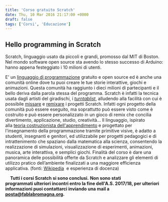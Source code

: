 ```yaml
---
title: 'Corso gratuito Scratch'
date: Thu, 10 Mar 2016 21:17:00 +0000
draft: false
tags: ['Corsi', 'Educazione']
---
```


Hello programming in Scratch
----------------------------

Scratch, linguaggio usato da piccoli e grandi, promosso dal MIT di Boston. Nel mondo software open source sta avendo lo stesso successo di Arduino: hanno appena festeggiato i 10 milioni di utenti.

E' un [linguaggio di programmazione](https://it.wikipedia.org/wiki/Linguaggio_di_programmazione) gratuito e open source ed è anche una comunità online dove tu puoi creare le tue storie interattive, giochi e animazioni. Questa comunità ha raggiunto i dieci milioni di partecipanti e il bello deriva dalla parola stessa del programma. Scratch è infatti la tecnica usata dagli artisti del giradischi, i [_turntablist_](https://it.wikipedia.org/wiki/Turntablism), alludendo alla facilità con cui è possibile [missare](https://it.wikipedia.org/wiki/Missaggio) e [remixare](https://it.wikipedia.org/wiki/Remix) i progetti Scratch. Infatti ogni progetto della comunità può essere eseguito, ma soprattutto può essere visto come è costruito e può essere personalizzato in un gioco di remix che concilia divertimento, applicazione, studio, creatività… Il linguaggio, ispirato alla [teoria costruzionista dell'apprendimento](https://it.wikipedia.org/wiki/Costruzionismo_(teoria_dell%27apprendimento)) e progettato per l'insegnamento della programmazione tramite primitive visive, è adatto a studenti, insegnanti e genitori, ed utilizzabile per progetti pedagogici e di intrattenimento che spaziano dalla matematica alla scienza, consentendo la realizzazione di simulazioni, visualizzazione di esperimenti, animazioni, musica, arte interattiva, e semplici giochi. Finalità del corso è dare una panoramica delle possibilità offerte da Scratch e analizzare gli elementi di utilizzo pratico dell’ambiente finalizzati a una maggiore efficienza applicativa. (fonti: [Wikipedia](https://it.wikipedia.org/wiki/Scratch)  e esperienza di docenza)

    **Tutti i corsi Scratch si sono conclusi.** **Non sono stati programmati ulteriori incontri entro la fine dell'A.S. 2017/18, per ulteriori informazioni puoi contattarci inviando una mail a [posta@fablabromagna.org](mailto:posta@fablabromagna.org).**